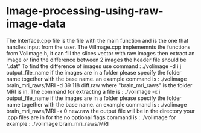 # Image-processing-using-raw-image-data
The Interface.cpp file is the file with the main function and is the one that handles input from the user.
The VilImage.cpp implememnts the functions from Volimage.h, it can fill the slices vector with raw images then extract an image or find the difference between 2 images
the header file should be ".dat"
To find the difference of images use command : ./volimage <imageBase> -d i j output_file_name
if the images are in a folder please specify the folder name together with the base name. an example command is : ./volimage brain_mri_raws/MRI -d 39 118 diff.raw
where "brain_mri_raws" is the folder MRI is in.
The command for extracting a file is : ./volimage <imageBase> -x i output_file_name
if the images are in a folder please specify the folder name together with the base name. an example command is : ./volimage brain_mri_raws/MRI -x 0 new.raw
the output file will be in the directory your .cpp files are in
for the no optional flags command is : ./volimage <imageBase>
for example : ./volimage brain_mri_raws/MRI
